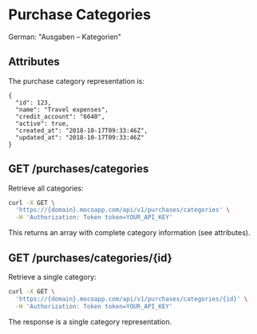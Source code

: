 # Purchase Categories

German: "Ausgaben – Kategorien"

## Attributes

The purchase category representation is:

```json5
{
  "id": 123,
  "name": "Travel expenses",
  "credit_account": "6640",
  "active": true,
  "created_at": "2018-10-17T09:33:46Z",
  "updated_at": "2018-10-17T09:33:46Z"
}
```

## GET /purchases/categories

Retrieve all categories:

```bash
curl -X GET \
  'https://{domain}.mocoapp.com/api/v1/purchases/categories' \
  -H 'Authorization: Token token=YOUR_API_KEY'
```

This returns an array with complete category information (see attributes).

## GET /purchases/categories/{id}

Retrieve a single category:

```bash
curl -X GET \
  'https://{domain}.mocoapp.com/api/v1/purchases/categories/{id}' \
  -H 'Authorization: Token token=YOUR_API_KEY'
```

The response is a single category representation.
